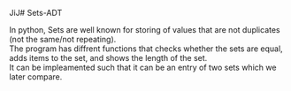 JiJ# Sets-ADT

In python, Sets are well known for storing of values that are not duplicates (not the same/not repeating).<br />
The program has diffrent functions that checks whether the sets are equal, adds items to the set, and shows the length of the set.<br />
It can be impleamented such that it can be an entry of two sets which we later compare.<br />

